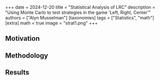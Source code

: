 +++
date = 2024-12-20
title = "Statistical Analysis of LRC"
description = "Using Monte Carlo to test strategies in the game 'Left, Right, Center'"
authors = ["Alyn Musselman"]
[taxonomies]
tags = ["Statistics", "math"]
[extra]
math = true
image = "strat1.png"
+++

## Motivation


## Methodology


## Results
